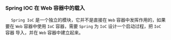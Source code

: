 ### Spring IOC 在 Web  容器中的载入

 &ensp;&ensp; `Spring IoC` 是一个独立的模块，它并不是直接在 `Web` 容器中发挥作用的，如果
 要在 `Web` 容器中使用 `IoC` 容器，需要 `Spring` 为 `IoC` 设计一个启动过程，把 `IoC` 容器
 导入，并在 `Web` 容器中建立起来。